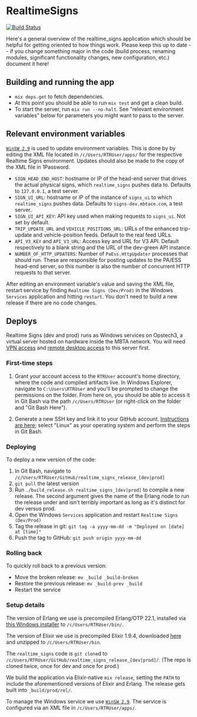 # RealtimeSigns

[![Build Status](https://semaphoreci.com/api/v1/projects/39cb0e53-0299-441e-ab09-ddcb9fa9d2aa/1806488/badge.svg)](https://semaphoreci.com/mbta/realtime_signs)

Here's a general overview of the realtime_signs application which should be helpful for getting oriented to how things work. Please keep this up to date -- if you change something major in the code (build process, renaming modules, significant functionality changes, new configuration, etc.) document it here!

## Building and running the app

* `mix deps.get` to fetch dependencies.
* At this point you should be able to run `mix test` and get a clean build.
* To start the server, run `mix run --no-halt`. See "relevant environment variables" below for parameters you might want to pass to the server.

## Relevant environment variables

[`WinSW 2.9`](https://github.com/winsw/winsw/releases/tag/v2.9.0) is used to update environment variables. This is done by by editing the XML file located in `/c/Users/RTRUser/apps/` for the respective Realtime Signs environment. Updates should also be made to the copy of the XML file in 1Password.

* `SIGN_HEAD_END_HOST`: hostname or IP of the head-end server that drives the actual physical signs, which `realtime_signs` pushes data to. Defaults to `127.0.0.1`, a test server.
* `SIGN_UI_URL`: hostname or IP of the instance of `signs_ui` to which `realtime_signs` pushes data. Defaults to `signs-dev.mbtace.com`, a test server.
* `SIGN_UI_API_KEY`: API key used when making requests to `signs_ui`. Not set by default.
* `TRIP_UPDATE_URL` and `VEHICLE_POSITIONS_URL`: URLs of the enhanced trip-update and vehicle-position feeds. Default to the real feed URLs.
* `API_V3_KEY` and `API_V3_URL`: Access key and URL for V3 API. Default respectively to a blank string and the URL of the dev-green API instance.
* `NUMBER_OF_HTTP_UPDATERS`: Number of `PaEss.HttpUpdater` processes that should run. These are responsible for posting updates to the PA/ESS head-end server, so this number is also the number of concurrent HTTP requests to that server.

After editing an environment variable's value and saving the XML file, restart service by finding `Realtime Signs (Dev/Prod)` in the Windows `Services` application and hitting `restart`. You don't need to build a new release if there are no code changes.

## Deploys

Realtime Signs (dev and prod) runs as Windows services on Opstech3, a virtual server hosted on hardware inside the MBTA network. You will need [VPN access](https://www.mbta.com/org/workfromhome) and [remote desktop access](https://github.com/mbta/wiki/blob/master/devops/accessing-windows-servers.md) to this server first.

### First-time steps

1. Grant your account access to the `RTRUser` account's home directory, where the code and compiled artifacts live. In Windows Explorer, navigate to `C:\Users\RTRUser` and you'll be prompted to change the permissions on the folder. From here on, you should be able to access it in Git Bash via the path `/c/Users/RTRUser` (or right-click on the folder and "Git Bash Here").

1. Generate a new SSH key and link it to your GitHub account. [Instructions are here](https://docs.github.com/en/github-ae@latest/github/authenticating-to-github/connecting-to-github-with-ssh); select "Linux" as your operating system and perform the steps in Git Bash.

### Deploying

To deploy a new version of the code:

1. In Git Bash, navigate to `/c/Users/RTRUser/GitHub/realtime_signs_release_[dev|prod]`
1. `git pull` the latest version
1. Run `./build_release.sh realtime_signs_[dev|prod]` to compile a new release. The second argument gives the name of the Erlang node to run the release under and isn't terribly important as long as it's distinct for dev versus prod.
1. Open the Windows `Services` application and restart `Realtime Signs (Dev/Prod)`
1. Tag the release in git: `git tag -a yyyy-mm-dd -m "Deployed on [date] at [time]"`
1. Push the tag to GitHub: `git push origin yyyy-mm-dd`

### Rolling back

To quickly roll back to a previous version:

* Move the broken release: `mv _build _build-broken`
* Restore the previous release: `mv _build-prev _build`
* Restart the service

### Setup details

The version of Erlang we use is precompiled Erlang/OTP 22.1, installed via [this Windows installer](https://www.erlang-solutions.com/resources/download.html) to `/c/Users/RTRUser/bin/`.

The version of Elixir we use is precompiled Elixir 1.9.4, downloaded [here](https://github.com/elixir-lang/elixir/releases) and unzipped to `/c/Users/RTRUser/bin`.

The `realtime_signs` code is `git clone`d to `/c/Users/RTRUser/GitHub/realtime_signs_release_[dev|prod]/`. (The repo is cloned twice, once for dev and once for prod.)

We build the application via Elixir-native `mix release`, setting the `PATH` to include the aforementioned versions of Elixir and Erlang. The release gets built into `_build/prod/rel/`.

To manage the Windows service we use [`WinSW 2.9`](https://github.com/winsw/winsw/releases/tag/v2.9.0). The service is configured via an XML file in `/c/Users/RTRUser/apps/`.
